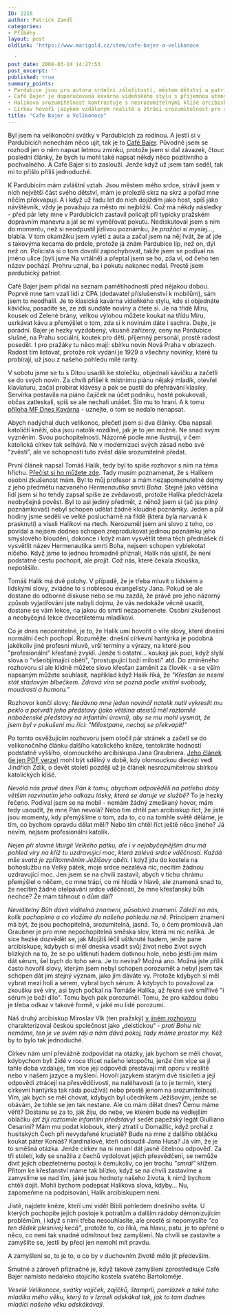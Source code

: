 ```yaml
---
ID: 2216
author: Patrick Zandl
categories:
- Příběhy
layout: post
oldlink: 'https://www.marigold.cz/item/cafe-bajer-a-velikonoce

  '
post_date: 2008-03-24 14:27:53
post_excerpt: ''
published: true
summary_points:
- Pardubice jsou pro autora srdeční záležitostí, městem dětství a patriotství.
- Café Bajer je doporučovaná kavárna vídeňského stylu s příjemnou atmosférou.
- Halíkova srozumitelnost kontrastuje s nesrozumitelnými klišé arcibiskupa Graubnera.
- Církev hovoří jazykem vzdáleným realitě a ztrácí srozumitelnost pro současníky.
title: "Cafe Bajer a Velikonoce"
---
```


Byl jsem na velikonoční svátky v Pardubicích za rodinou. A jestli si v Pardubicích nenechám něco ujít, tak je to <a href="http://www.cafebajer.cz/">Café Bajer</a>. Původně jsem se rozhodl jen o něm napsat letmou zmínku, protože jsem si dal závazek, čtouc poslední články, že bych tu mohl také napsat někdy něco pozitivního a pochvalného. A Café Bajer si to zaslouží. Jenže když už jsem tam seděl, tak mi to přišlo příliš jednoduché. 
<!--more-->




K Pardubicím mám zvláštní vztah. Jsou městem mého srdce, strávil jsem v nich největší část svého dětství, mám je prolezlé skrz na skrz a pořád mne něčím překvapují. A i když už řadu let do nich dojíždím jako host, spíš jako návštěvník, vždy je považuju za město mi nejbližší. Což má někdy následky - před pár lety mne v Pardubicích zastavil policajt při typicky pražském dopravním manévru a jal se mi vyměřovat pokutu. Nediskutoval jsem s ním do momentu, než si neodpustil jízlivou poznámku, že <em>pražáci si myslej...</em>, blabla. V tom okamžiku jsem vylétl z auta a začal jsem na něj řvát, že ať jde s takovýma kecama do prdele, protože já znám Pardubice líp, než on, dýl než on. Policista si o tom dovolil zapochybovat, takže jsem se podíval na jméno ulice (byli jsme Na vrtálně) a přeptal jsem se ho, zda ví, od čeho ten název pochází. Prohru uznal, ba i pokutu nakonec nedal. Prostě jsem pardubický patriot.

Café Bajer jsem přidal na seznam pamětihodností před nějakou dobou. Poprvé mne tam vzali lidi z CPA (dodavatel příslušenství k mobilům), sám jsem to neodhalil. Je to klasická kavárna vídeňkého stylu, kde si objednáte kávičku, posadíte se, ze zdi sundáte noviny a čtete si. Je na třídě Míru, kousek od Zelené brány, velkou výlohou můžete koukat na třídu Míru, usrkávat kávu a přemýšlet o tom, zda si k novinám dáte i sachra. Dejte, je parádní. Bajer je hezky vyzdobený, vkusně zařízený, ceny na Pardubice slušné, na Prahu sociální, koutek pro děti, příjemný personál, prostě radost posedět. I pro pražáky tu něco mají: sbírku novin Nová Praha v obrazech. Radost tím listovat, protože rok vydání je 1929 a všechny novinky, které tu probírají, už jsou z našeho pohledu milé rarity.

V sobotu jsme se tu s Ditou usadili ke stolečku, objednali kávičku a začetli se do svých novin. Za chvíli přišel k místnímu piánu nějaký mladík, otevřel klaviaturu, začal probírat klávesy a pak se pustil do přehrávání klasiky. Servírka postavila na piáno čajíček na účet podniku, hosté pokukovali, občas zatleskali, spíš se ale nechali unášet. Šlo mu to hraní. A k tomu <a href="http://data.idnes.cz/mfdnes/kavarna/pdf/2008/kavarna-20080322.pdf">příloha MF Dnes Kavárna</a> - uznejte, o tom se nedalo nenapsat. 

Abych nadýchal duch velikonoc, přečetl jsem si dva články. Oba napsali katoličtí kněží, oba jsou natolik rozdílné, jak je to jen možné. Ne snad svým vyzněním. Svou pochopitelností. Názorně podle mne ilustrují, v čem katolická církev tak selhává. Ne v modernizaci svých zásad nebo své "zvěsti", ale ve schopnosti tuto zvěst dále srozumitelně předat. 

První článek napsal Tomáš Halík, tedy byl to spíše rozhovor s ním na téma hříchu. <a href="http://zpravy.idnes.cz/nenechte-si-vymyvat-mozek-radi-tomas-halik-f2c-/domaci.asp?c=A080321_132204_domaci_ton">Přečíst si ho můžete zde</a>.  Tady musím poznamenat, že s Halíkem osobní zkušenost mám. Byl to můj profesor a mám nezapomenutelné dojmy z jeho předmětu nazvaného <em>Hermenautika smrti Boha</em>. Stejně jako většina lidí jsem si ho tehdy zapsal spíše ze zvědavosti, protože Halíka předcházela neobyčejná pověst. Byl to asi jediný předmět, z něhož jsem si (ač jsa pilný poznámkovač) nebyl schopen udělat žádné kloudné poznámky. Jeden a půl hodiny jsme seděli ve velké posluchárně na fildě (která byla narvaná k prasknutí) a viseli Halíkovi na rtech. Nerozuměl jsem ani slovo z toho, co povídal a nejsem dodnes schopen zreprodukovat jedinou poznámku jeho smyslového bloudění, dokonce i když mám vysvětlit téma těch přednášek či vysvětlit název Hermenautika smrti Boha, nejsem schopen vyblekotat ničeho. Když jsme to jednou hromadně přiznali, Halík nás ujistil, že není podstatné cestu pochopit, ale projít. Což nás, které čekala zkouška, nepotěšilo. 

Tomáš Halík má dvě polohy. V případě, že je třeba mluvit o lidském a lidskými slovy, zvládne to s noblesou evangelisty Jana. Pokud se ale dostane do odborné diskuse nebo se mu zazdá, že právě pro jeho názorný způsob vyjadřování jste nabyli dojmu, že vás nedokáže věcně usadit, dostane se vám lekce, na jakou do smrti nezapomenete. Osobní zkušenost a neobyčejná lekce dvacetiletému mladíkovi. 

Co je dnes neocenitelné, je to, že Halík umí hovořit o víře slovy, které dnešní normální čech pochopí. Rozumějte: dnešní církevní hantýrka je podobná jakékoliv jiné profesní mluvě, vrší termíny a výrazy, na které jsou "profesionální" křesťané zvyklí. Jenže ti ostatní... koukají jak puci, když slyší slova o "všeobjímající oběti", "prostupující boží milosti" atd. Do zmíněného rozhovoru si ale klidně můžete slovo křesťan zaměnit za člověk - a se vším napsaným můžete souhlasit, například když Halík říká, že <em>"Křesťan se nesmí stát stádovým blbečkem. Zdravá víra se pozná podle vnitřní svobody, moudrosti a humoru."</em>

Rozhovor končí slovy: <em>Nedávno mne jeden novinář natolik nutil vykreslit mu peklo a potvrdit jeho představy (jako většina ateistů měl roztomilé náboženské představy na infantilní úrovni), aby se mu mohl vysmát, že jsem byl v pokušení mu říci: "Milostpane, nechaj se překvapit!"</em>
 
Po tomto osvěžujícím rozhovoru jsem otočil pár stránek a začetl se do velikonočního článku dalšího katolického kněze, tentokráte hodností podstatně vyššího, olomouckého arcibiskupa Jana Graubnera. <a href="http://data.idnes.cz/mfdnes/kavarna/pdf/2008/kavarna-20080322.pdf">Jeho článek (je jen PDF verze)</a> mohl být sdělný v době, kdy olomouckou diecézi vedl Jindřich Zdík, o devět století později už je článek nesrozumitelnou sbírkou katolických klišé. 

<em>Nevolá nás právě dnes Pán k tomu, abychom odpověděli  na potřebu doby větším rozvinutím jeho odkazu lásky, která se daruje ve službě? </em> To je hezky řečeno. Podíval jsem se na mobil - nemám žádný zmeškaný hovor, mám tedy usoudit, že mne Pán nevolá? Nebo tím chtěl pan arcibiskup říct, že jistě jsou momenty, kdy přemýšlíme o tom, zda to, co na tomhle světě děláme, je tím, co bychom opravdu dělat měli? Nebo tím chtěl říct ještě něco jiného? Já nevím, nejsem profesionální katolík. 

<em>Nejen při slavné liturgii Velkého pátku, ale i v nejobyčejnějším dnu má pohled 
víry na kříž tu uzdravující moc, která  zalévá srdce vděčností. Každá mše svatá  je zpřítomněním Ježíšovy oběti. </em> I když jdu do kostela na bohoslužbu na Velký pátek, moje srdce nezalévá nic, necítím žádnou uzdravující moc. Jen jsem se na chvíli zastavil, abych v tichu chrámu přemýšlel o něčem, co mne trápí, co mi hlodá v hlavě, ale znamená snad to, že necítím žádné otelpávání srdce vděčností, že mne křesťanský bůh nechce? Že mám táhnout o dům dál? 

<em>Neviditelný Bůh dává viditelná znamení, působivá znamení. Záleží na nás,  kolik pochopíme a co vložíme do našeho pohledu na ně.</em> Principem znamení má být, že jsou pochopitelná, srozumitelná, jasná. To, o čem promlouvá Jan Graubner je pro mne nepochopitelná směska slov, která mi nic neříká. Je sice hezké dozvědět se, jak Mojžíš léčil uštknuté hadem, jenže pane arcibiskupe, kdybych si měl dneska vsadit svůj život nebo život svých blízkých na to, že se po uštknutí hadem dotknou hole, nebo jestli jim mám dát sérum, šel bych do toho séra. Je to nevíra? Možná ano. Možná jste příliš často hovořil slovy, kterým jsem nebyl schopen porozumět a nebyl jsem tak schopen dát jim stejný význam, jako jim dáváte vy. Protože kdybych si měl vybrat mezi holí a sérem, vybral bych sérum. A kdybych to považoval za zkoušku své víry, asi bych počkal na Tomáše Halíka, až řekné své smířlivé "i sérum je boží dílo". Tomu bych pak porozuměl. Tomu, že pro každou dobu je třeba odkaz v takové formě, v jaké mu lidé porozumí. 

Náš druhý arcibiskup Miroslav Vlk (ten pražský) <a href="http://zpravy.idnes.cz/kardinal-vlk-o-cesich-nic-proti-bohu-ale-at-nam-da-pokoj-pfy-/kavarna.asp?c=A080314_140418_kavarna_bos">v jiném rozhovoru</a> charakterizoval českou společnost jako  „deistickou“ - <em>proti Bohu nic nemáme, ten je ve svém ráji a nám dává pokoj, tady máme prostor my. </em> Kéž by to bylo tak jednoduché. 

Církev nám umí převážně zodpovídat na otázky, jak bychom se měli chovat, kdybychom byli židé v roce třicet našeho letopočtu, jenže čím více se jí tahle doba vzdaluje, tím více její odpovědi přestávají mít oporu v realitě nebo v našem jazyce a myšlení. Hovoří jazykem starým dvě tisíciletí a její odpovědi ztrácejí na přesvědčivosti, na naléhavosti (a to je termín, který církevní hantýrka tak ráda používá) nebo prostě jenom na srozumitelnosti. Vím, jak bych se měl chovat, kdybych byl učedníkem Ježíšovým, jenže se obávám, že tohle se jen tak nestane. Ale co mám dělat dnes? Čemu máme věřit? Dostanu se za to, jak žiju, do nebe, ve kterém bude na vedlejším obláčku <em>(ať žijí roztomile infantilní představy)</em> sedět papežský legát Giulliano Cesarini? Mám mu podat klobouk, který ztratil u Domažlic, když prchal z husitských Čech při nevydařené kruciatě? Bude na mne z dalšího obláčku koukat páter Koniáš? Kardinálové, kteří odsoudili Jana Husa? Já vím, že je to směšná otázka. Jenže církev na ni neumí dát jasně čitelnou odpověď. Za tři století, kdy se snažila z čechů vydolovat jejich přesvědčení, se nemůže divit jejich obezřetnému postoji k čemukoliv, co jen trochu <em>"smrdí"</em> křížem. Přitom ke křesťanství máme tak blízko, když se na chvíli zastavíme a zamyslíme se nad tím, jaké jsou hodnoty našeho života, k nimž bychom chtěli dojít. Mohli bychom podepsat Halíkova slova, kdyby... Nu, zapomeňme na podpisování, Halík arcibiskupem není. 

Jistě, najdete kněze, kteří umí vidět Bibli pohledem dnešního světa. U kterých pochopíte jejich postoje k potratům a dalším rádoby démonizujícím problémům, i když s nimi třeba nesouhlasíte, ale prostě si nepomyslíte <em>"co ten dědek plesnivej kecá"</em>, protože to, co říká, má hlavu, patu, je to opřené o něco, co není tak snadné odmítnout bez zamyšlení. Na chvíli se zastavíte a zamyšlíte se, jestli by přeci jen nemohl mít pravdu. 

A zamyšlení se, to je to, o co by v duchovním životě mělo jít především. 

Smutné a zároveň příznačné je, když takové zamyšlení zprostředkuje Café Bajer namísto nedaleko stojícího kostela svatého Bartoloměje. 

<em>Veselé Velikonoce, svátky vajíček, zajíčků, štamprlí, pomlázek a také toho mladíka mého věku, který to v Izraeli odskákal tak, jak to tam dodnes mladíci našeho věku odskákávají.</em>